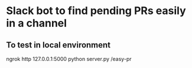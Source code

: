# Slack bot to find pending PRs easily in a channel

## To test in local environment
ngrok http 127.0.0.1:5000
python server.py
/easy-pr